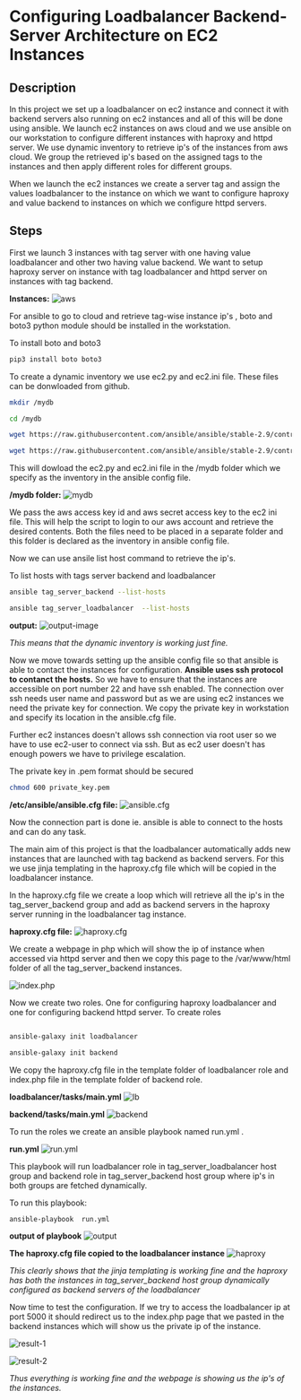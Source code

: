 # Configuring Loadbalancer Backend-Server Architecture on EC2 Instances

## Description

In this project we set up a loadbalancer on ec2 instance and connect it with backend servers also running on ec2 instances and all of this will be done using ansible. We launch ec2 instances on aws cloud and we use ansible on our workstation to configure different instances with haproxy and httpd server. We use dynamic inventory to retrieve ip's of the instances from aws cloud. We group the retrieved ip's based on the assigned tags to the instances and then apply different roles for different groups. 

When we launch the ec2 instances we create a server tag and assign the values loadbalancer to the instance on which we want to configure haproxy and value backend to instances on which we configure httpd servers. 

## Steps

First we launch 3 instances with tag server with one having value loadbalancer and other two having value backend. We want to setup haproxy server on instance with tag loadbalancer and httpd server on instances with tag backend.

**Instances:**
![aws](images/picture-15.png)

For ansible to go to cloud and retrieve tag-wise instance ip's , boto and boto3 python module should be installed in the workstation.

To install boto and boto3

```bash
pip3 install boto boto3
```

To create a dynamic inventory we use ec2.py and ec2.ini file. These files can be donwloaded from github.

```bash
mkdir /mydb

cd /mydb

wget https://raw.githubusercontent.com/ansible/ansible/stable-2.9/contrib/inventory/ec2.py

wget https://raw.githubusercontent.com/ansible/ansible/stable-2.9/contrib/inventory/ec2.ini
```

This will dowload the ec2.py and ec2.ini file in the /mydb folder which we specify as the inventory in the ansible config file. 

**/mydb folder:**
![mydb](images/picture13.png)

We pass the aws access key id and aws secret access key to the ec2 ini file. This will help the script to login to our aws account and retrieve the desired contents. 
Both the files need to be placed in a separate folder and this folder is declared as the inventory in ansible config file. 

Now we can use ansile list host command to retrieve the ip's. 

To list hosts with tags server backend and loadbalancer

```bash
ansible tag_server_backend --list-hosts

ansible tag_server_loadbalancer  --list-hosts
```

**output:**
![output-image](images/picture-16.png)

*This means that the dynamic inventory is working just fine.*

Now we move towards setting up the ansible config file so that ansible is able to contact the instances for configuration.
**Ansible uses ssh protocol to contanct the hosts.**
So we have to ensure that the instances are accessible on port number 22 and have ssh enabled. The connection over ssh needs user name and password but as we are using ec2 instances we need the private key for connection. We copy the private key in workstation and specify its location in the ansible.cfg file. 

Further ec2 instances doesn't allows ssh connection via root user so we have to use ec2-user to connect via ssh. But as ec2 user doesn't has enough powers we have to privilege escalation.

The private key in .pem format should be secured

```bash
chmod 600 private_key.pem
```

**/etc/ansible/ansible.cfg file:**
![ansible.cfg](images/picture-12.png)

Now the connection part is done ie. ansible is able to connect to the hosts and can do any task.

The main aim of this project is that the loadbalancer automatically adds new instances that are launched with tag backend as backend servers. 
For this we use jinja templating in the haproxy.cfg file which will be copied in the loadbalancer instance. 

In the haproxy.cfg file we create a loop which will retrieve all the ip's in the tag_server_backend group and add as backend servers in the haproxy server running in the loadbalancer tag instance. 

**haproxy.cfg file:**
![haproxy.cfg](images/picture-8.png)

We create a webpage in php which will show the ip of instance when accessed via httpd server and then we copy this page to the /var/www/html folder of all the tag_server_backend instances. 

![index.php](images/picture-11.png)

Now we create two roles. One for configuring haproxy loadbalancer and one for configuring backend httpd server. 
To create roles

```bash 

ansible-galaxy init loadbalancer

ansible-galaxy init backend

```

We copy the haproxy.cfg file in the template folder of loadbalancer role and index.php file in the template folder of backend role.

**loadbalancer/tasks/main.yml**
![lb](images/picture-6.png)

**backend/tasks/main.yml**
![backend](images/picture-10.png)


To run the roles we create an ansible playbook named run.yml .

**run.yml**
![run.yml](images/picture-5.png)

This playbook will run loadbalancer role in tag_server_loadbalancer host group and backend role in tag_server_backend host group where ip's in both groups are fetched dynamically.

To run this playbook:

```bash
ansible-playbook  run.yml
```

**output of playbook**
![output](images/picture-1.png)

**The haproxy.cfg file copied to the loadbalancer instance**
![haproxy](images/picture-2.png)

*This clearly shows that the jinja templating is working fine and the haproxy has both the instances in tag_server_backend host group dynamically configured as backend servers of the loadbalancer*

Now time to test the configuration. If we try to access the loadbalancer ip at port 5000 it should redirect us to the index.php page that we pasted in the backend instances which will show us the private ip of the instance. 

![result-1](images/picture-3.png)

![result-2](images/picture-4.png)

*Thus everything is working fine and the webpage is showing us the ip's of the instances.*
